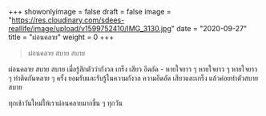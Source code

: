 +++
showonlyimage = false
draft = false
image = "https://res.cloudinary.com/sdees-reallife/image/upload/v1599752410/IMG_3130.jpg"
date = "2020-09-27"
title = "ผ่อนคลาย"
weight = 0
+++
> ผ่อนคลาย สบาย สบาย

ผ่อนคลาย สบาย สบาย เมื่อรู้สึกตัวว่ากังวล เกร็ง เสียว อึดอัด - หายใจยาว ๆ หายใจยาว ๆ หายใจยาว ๆ ทำติดกันหลาย ๆ ครั้ง ยอมรับและรับรู้ในความกังวล ความอึดอัด เสียวและเกร็ง แล้วค่อยทำตัวสบาย สบาย

ทุกเช้าวันใหม่ให้เราผ่อนคลายมากขึ้น ๆ ทุกวัน
